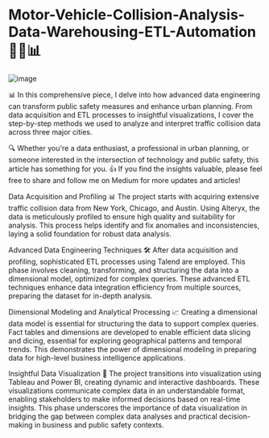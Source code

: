 # Motor-Vehicle-Collision-Analysis-Data-Warehousing-ETL-Automation 🚗💥📊
![image](https://github.com/user-attachments/assets/0f0d31aa-524e-49d1-8e5c-97eb86296ad7)

📊 In this comprehensive piece, I delve into how advanced data engineering can transform public safety measures and enhance urban planning. From data acquisition and ETL processes to insightful visualizations, I cover the step-by-step methods we used to analyze and interpret traffic collision data across three major cities.

🔍 Whether you're a data enthusiast, a professional in urban planning, or someone interested in the intersection of technology and public safety, this article has something for you.
👍 If you find the insights valuable, please feel free to share and follow me on Medium for more updates and articles!


Data Acquisition and Profiling 📊
The project starts with acquiring extensive traffic collision data from New York, Chicago, and Austin. Using Alteryx, the data is meticulously profiled to ensure high quality and suitability for analysis. This process helps identify and fix anomalies and inconsistencies, laying a solid foundation for robust data analysis.

Advanced Data Engineering Techniques 🛠️
After data acquisition and profiling, sophisticated ETL processes using Talend are employed. This phase involves cleaning, transforming, and structuring the data into a dimensional model, optimized for complex queries. These advanced ETL techniques enhance data integration efficiency from multiple sources, preparing the dataset for in-depth analysis.

Dimensional Modeling and Analytical Processing 📈
Creating a dimensional data model is essential for structuring the data to support complex queries. Fact tables and dimensions are developed to enable efficient data slicing and dicing, essential for exploring geographical patterns and temporal trends. This demonstrates the power of dimensional modeling in preparing data for high-level business intelligence applications.

Insightful Data Visualization 🎨
The project transitions into visualization using Tableau and Power BI, creating dynamic and interactive dashboards. These visualizations communicate complex data in an understandable format, enabling stakeholders to make informed decisions based on real-time insights. This phase underscores the importance of data visualization in bridging the gap between complex data analyses and practical decision-making in business and public safety contexts.
